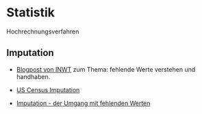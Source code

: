 # Statistik

Hochrechnungsverfahren


## Imputation

- [Blogpost von INWT](https://www.inwt-statistics.de/blog-artikel-lesen/fehlende-werte-verstehen-und-handhaben.html) zum Thema: fehlende Werte verstehen und handhaben.


- [US Census Imputation](https://www.census.gov/topics/research/stat-research/expertise/missing-data.html)

- [Imputation - der Umgang mit fehlenden Werten](https://www.spektrum.de/news/imputation-der-umgang-mit-fehlenden-werten/1635682)

